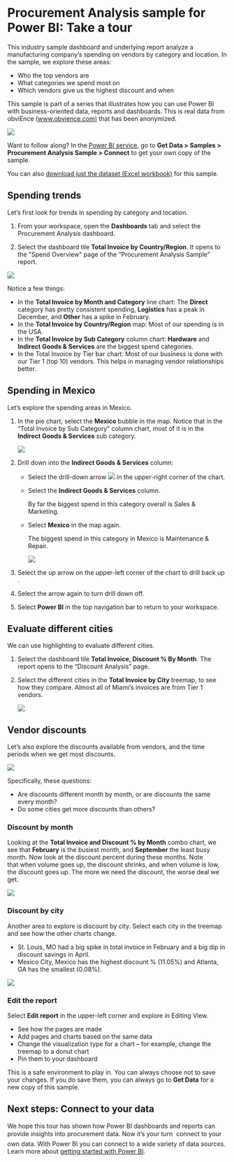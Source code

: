 <properties
   pageTitle="Procurement Analysis sample: Take a tour"
   description="Procurement Analysis sample for Power BI: Take a tour"
   services="powerbi"
   documentationCenter=""
   authors="mihart"
   manager="erikre"
   backup=""
   editor=""
   tags=""
   qualityFocus="no"
   qualityDate=""/>

<tags
   ms.service="powerbi"
   ms.devlang="NA"
   ms.topic="article"
   ms.tgt_pltfrm="NA"
   ms.workload="powerbi"
   ms.date="04/27/2017"
   ms.author="amac"/>

# Procurement Analysis sample for Power BI: Take a tour

This industry sample dashboard and underlying report analyze a manufacturing company’s spending on vendors by category and location. In the sample, we explore these areas:

-   Who the top vendors are
-   What categories we spend most on
-   Which vendors give us the highest discount and when

This sample is part of a series that illustrates how you can use  Power BI with business-oriented data, reports and dashboards. This is real data from obviEnce ([www.obvience.com)](http://www.obvience.com/) that has been anonymized.

![](media/powerbi-sample-procurement-analysis-take-a-tour/procurement1.png)

Want to follow along? In the [Power BI service](https://powerbi.com), go to **Get Data > Samples > Procurement Analysis Sample > Connect** to get your own copy of the sample.

You can also [download just the dataset (Excel workbook)](powerbi-sample-datasets.md) for this sample.


## Spending trends

Let’s first look for trends in spending by category and location.  

1. From your workspace, open the **Dashboards** tab and select the Procurement Analysis dashboard.

2. Select the dashboard tile **Total Invoice by Country/Region**. It opens to the "Spend Overview" page of the “Procurement Analysis Sample” report.

![](media/powerbi-sample-procurement-analysis-take-a-tour/procurement2.png)

Notice a few things:

-   In the **Total Invoice by Month and Category** line chart: The **Direct** category has pretty consistent spending, **Logistics** has a peak in December, and **Other** has a spike in February.
-   In the **Total Invoice by Country/Region** map: Most of our spending is in the USA.
-   In the **Total Invoice by Sub Category** column chart: **Hardware** and **Indirect Goods & Services** are the biggest spend categories.
-   In the Total Invoice by Tier bar chart: Most of our business is done with our Tier 1 (top 10) vendors. This helps in managing vendor relationships better.


## Spending in Mexico

Let’s explore the spending areas in Mexico.

1.  In the pie chart, select the **Mexico** bubble in the map. Notice that in the “Total Invoice by Sub Category” column chart, most of it is in the **Indirect Goods & Services** sub category.

    ![](media/powerbi-sample-procurement-analysis-take-a-tour/pbi_procsample_spendmexico.png)

2.  Drill down into the **Indirect Goods & Services** column:
    -  Select the drill-down arrow ![](media/powerbi-sample-procurement-analysis-take-a-tour/pbi_drilldown_icon.png) in the upper-right corner of the chart.
    -  Select the **Indirect Goods & Services** column.

        By far the biggest spend in this category overall is Sales & Marketing.
    -  Select **Mexico** in the map again.

        The biggest spend in this category in Mexico is Maintenance & Repair.

        ![](media/powerbi-sample-procurement-analysis-take-a-tour/pbi_procsample_drill_mexico.png)


3.  Select the up arrow on the upper-left corner of the chart to drill back up .

4.  Select the arrow again to turn drill down off.  

5.  Select **Power BI** in the top navigation bar to return to your workspace.


## Evaluate different cities

We can use highlighting to evaluate different cities.

1.  Select the dashboard tile **Total Invoice, Discount % By Month**. The report opens to the “Discount Analysis” page.

2.  Select the different cities in the **Total Invoice by City** treemap, to see how they compare. Almost all of Miami’s invoices are from Tier 1 vendors.

    ![](media/powerbi-sample-procurement-analysis-take-a-tour/pbi_procsample_miamitreemap2.png)


## Vendor discounts

Let’s also explore the discounts available from vendors, and the time periods when we get most discounts. 

![](media/powerbi-sample-procurement-analysis-take-a-tour/procurement4.png)

Specifically, these questions:

-   Are discounts different month by month, or are discounts the same every month?
-   Do some cities get more discounts than others?

### Discount by month

Looking at the **Total Invoice and Discount % by Month** combo chart, we see that **February** is the busiest month, and **September** the least busy month. Now look at the discount percent during these months.
Note that when volume goes up, the discount shrinks, and when volume is low, the discount goes up. The more we need the discount, the worse deal we get.

![](media/powerbi-sample-procurement-analysis-take-a-tour/procurement5.png)

### Discount by city

Another area to explore is discount by city. Select each city in the treemap and see how the other charts change. 

-   St. Louis, MO had a big spike in total invoice in February and a big dip in discount savings in April.
-   Mexico City, Mexico has the highest discount % (11.05%) and Atlanta, GA has the smallest (0.08%).

![](media/powerbi-sample-procurement-analysis-take-a-tour/procurement6.png)

### Edit the report

Select **Edit report** in the upper-left corner and explore in Editing View.

-   See how the pages are made
-   Add pages and charts based on the same data
-   Change the visualization type for a chart – for example, change the treemap to a donut chart
-   Pin them to your dashboard

This is a safe environment to play in. You can always choose not to save your changes. If you do save them, you can always go to **Get Data** for a new copy of this sample.

## Next steps: Connect to your data

We hope this tour has shown how Power BI dashboards and reports
can provide insights into procurement data. Now it’s your turn &#151; connect to your own data. With Power BI you can connect to a wide variety of data sources. Learn more about [getting started with Power BI](powerbi-service-get-started.md).
